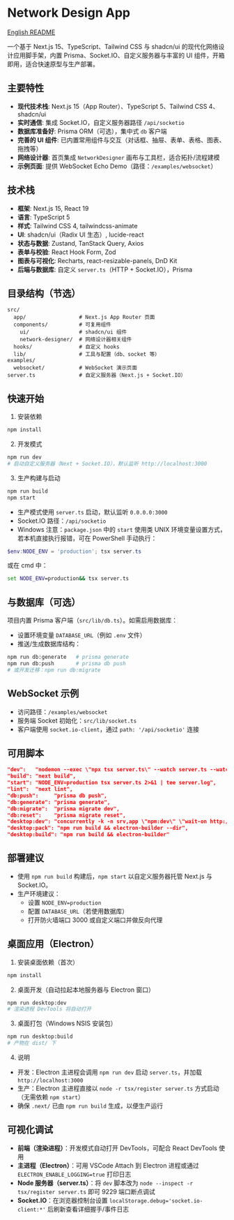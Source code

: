 # Network Design App

[English README](./README.en.md)

一个基于 Next.js 15、TypeScript、Tailwind CSS 与 shadcn/ui 的现代化网络设计应用脚手架，内置 Prisma、Socket.IO、自定义服务器与丰富的 UI 组件，开箱即用，适合快速原型与生产部署。

## 主要特性
- **现代技术栈**: Next.js 15（App Router）、TypeScript 5、Tailwind CSS 4、shadcn/ui
- **实时通信**: 集成 Socket.IO，自定义服务器路径 `/api/socketio`
- **数据库准备好**: Prisma ORM（可选），集中式 `db` 客户端
- **完善的 UI 组件**: 已内置常用组件与交互（对话框、抽屉、表单、表格、图表、拖拽等）
- **网络设计器**: 首页集成 `NetworkDesigner` 画布与工具栏，适合拓扑/流程建模
- **示例页面**: 提供 WebSocket Echo Demo（路径：`/examples/websocket`）

## 技术栈
- **框架**: Next.js 15, React 19
- **语言**: TypeScript 5
- **样式**: Tailwind CSS 4, tailwindcss-animate
- **UI**: shadcn/ui（Radix UI 生态）, lucide-react
- **状态与数据**: Zustand, TanStack Query, Axios
- **表单与校验**: React Hook Form, Zod
- **图表与可视化**: Recharts, react-resizable-panels, DnD Kit
- **后端与数据库**: 自定义 `server.ts`（HTTP + Socket.IO），Prisma

## 目录结构（节选）
```
src/
  app/                 # Next.js App Router 页面
  components/          # 可复用组件
    ui/                # shadcn/ui 组件
    network-designer/  # 网络设计器相关组件
  hooks/               # 自定义 hooks
  lib/                 # 工具与配置（db、socket 等）
examples/
  websocket/           # WebSocket 演示页面
server.ts              # 自定义服务器（Next.js + Socket.IO）
```

## 快速开始
1) 安装依赖
```bash
npm install
```

2) 开发模式
```bash
npm run dev
# 启动自定义服务器（Next + Socket.IO），默认监听 http://localhost:3000
```

3) 生产构建与启动
```bash
npm run build
npm start
```
- 生产模式使用 `server.ts` 启动，默认监听 `0.0.0.0:3000`
- Socket.IO 路径：`/api/socketio`
- Windows 注意：`package.json` 中的 `start` 使用类 UNIX 环境变量设置方式，若本机直接执行报错，可在 PowerShell 手动执行：
```powershell
$env:NODE_ENV = 'production'; tsx server.ts
```
或在 cmd 中：
```cmd
set NODE_ENV=production&& tsx server.ts
```

## 与数据库（可选）
项目内置 Prisma 客户端（`src/lib/db.ts`）。如需启用数据库：
- 设置环境变量 `DATABASE_URL`（例如 `.env` 文件）
- 推送/生成数据库结构：
```bash
npm run db:generate   # prisma generate
npm run db:push       # prisma db push
# 或开发迁移：npm run db:migrate
```

## WebSocket 示例
- 访问路径：`/examples/websocket`
- 服务端 Socket 初始化：`src/lib/socket.ts`
- 客户端使用 `socket.io-client`，通过 `path: '/api/socketio'` 连接

## 可用脚本
```json
"dev":   "nodemon --exec \"npx tsx server.ts\" --watch server.ts --watch src --ext ts,tsx,js,jsx 2>&1 | tee dev.log",
"build": "next build",
"start": "NODE_ENV=production tsx server.ts 2>&1 | tee server.log",
"lint":  "next lint",
"db:push":     "prisma db push",
"db:generate": "prisma generate",
"db:migrate":  "prisma migrate dev",
"db:reset":    "prisma migrate reset",
"desktop:dev": "concurrently -k -n srv,app \"npm:dev\" \"wait-on http://localhost:3000 && electron .\"",
"desktop:pack": "npm run build && electron-builder --dir",
"desktop:build": "npm run build && electron-builder"
```

## 部署建议
- 使用 `npm run build` 构建后，`npm start` 以自定义服务器托管 Next.js 与 Socket.IO。
- 生产环境建议：
  - 设置 `NODE_ENV=production`
  - 配置 `DATABASE_URL`（若使用数据库）
  - 打开防火墙端口 3000 或自定义端口并做反向代理

## 桌面应用（Electron）
1) 安装桌面依赖（首次）
```bash
npm install
```

2) 桌面开发（自动拉起本地服务器与 Electron 窗口）
```bash
npm run desktop:dev
# 渲染进程 DevTools 将自动打开
```

3) 桌面打包（Windows NSIS 安装包）
```bash
npm run desktop:build
# 产物在 dist/ 下
```

4) 说明
- 开发：Electron 主进程会调用 `npm run dev` 启动 `server.ts`，并加载 `http://localhost:3000`
- 生产：Electron 主进程直接以 `node -r tsx/register server.ts` 方式启动（无需依赖 `npm start`）
- 确保 `.next/` 已由 `npm run build` 生成，以便生产运行

## 可视化调试
- **前端（渲染进程）**：开发模式自动打开 DevTools，可配合 React DevTools 使用
- **主进程（Electron）**：可用 VSCode Attach 到 Electron 进程或通过 `ELECTRON_ENABLE_LOGGING=true` 打印日志
- **Node 服务器（server.ts）**：将 `dev` 脚本改为 `node --inspect -r tsx/register server.ts` 即可 9229 端口断点调试
- **Socket.IO**：在浏览器控制台设置 `localStorage.debug='socket.io-client:*'` 后刷新查看详细握手/事件日志